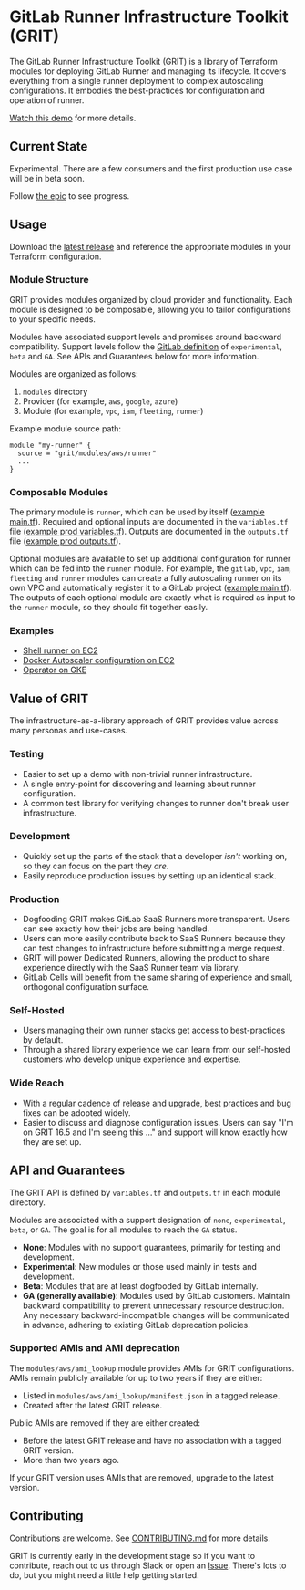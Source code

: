 # GitLab Runner Infrastructure Toolkit (GRIT)

The GitLab Runner Infrastructure Toolkit (GRIT) is a library of
Terraform modules for deploying GitLab Runner and managing its
lifecycle. It covers everything from a single runner deployment to
complex autoscaling configurations. It embodies the best-practices
for configuration and operation of runner.

[Watch this demo](https://youtu.be/sWugZ_eW5nQ) for more details.

## Current State

Experimental. There are a few consumers and the first production use
case will be in beta soon.

Follow [the epic](https://gitlab.com/groups/gitlab-org/ci-cd/runner-tools/-/epics/1) to see progress.

## Usage

Download the [latest release](https://gitlab.com/gitlab-org/ci-cd/runner-tools/grit/-/releases) and reference the appropriate modules in your Terraform configuration.

### Module Structure

GRIT provides modules organized by cloud provider and functionality. Each module is designed to be composable, allowing you to tailor configurations to your specific needs.

Modules have associated support levels and promises around
backward compatibility. Support levels follow the
[GitLab definition](https://docs.gitlab.com/ee/policy/experiment-beta-support.html)
of `experimental`, `beta` and `GA`. See APIs and Guarantees below for more
information.

Modules are organized as follows:

1. `modules` directory
1. Provider (for example, `aws`, `google`, `azure`)
1. Module (for example, `vpc`, `iam`, `fleeting`, `runner`)

Example module source path:

```hcl
module "my-runner" {
  source = "grit/modules/aws/runner"
  ...
}
```

### Composable Modules

The primary module is `runner`, which can be used by itself
([example main.tf](examples/test-shell-runner-only-ec2/main.tf)).
Required and optional inputs are documented in the `variables.tf` file
([example prod variables.tf](modules/aws/runner/variables.tf)).
Outputs are documented in the `outputs.tf` file
([example prod outputs.tf](modules/aws/runner/outputs.tf)).

Optional modules are available to set up additional configuration for
runner which can be fed into the `runner` module. For example, the
`gitlab`, `vpc`, `iam`, `fleeting` and `runner` modules can create a
fully autoscaling runner on its own VPC and automatically register it
to a GitLab project ([example main.tf](examples/docker-autoscaler-ec2-deployed-with-gitlab-ci/main.tf)).
The outputs of each optional module are exactly what is required as input to the
`runner` module, so they should fit together easily.

### Examples

- [Shell runner on EC2](examples/test-shell-runner-only-ec2/main.tf)
- [Docker Autoscaler configuration on EC2](examples/docker-autoscaler-ec2-deployed-with-gitlab-ci/main.tf)
- [Operator on GKE](examples/test-runner-gke-google/main.tf)

## Value of GRIT

The infrastructure-as-a-library approach of GRIT provides value across
many personas and use-cases.

### Testing

- Easier to set up a demo with non-trivial runner infrastructure.
- A single entry-point for discovering and learning about runner configuration.
- A common test library for verifying changes to runner don't break user infrastructure.

### Development

- Quickly set up the parts of the stack that a developer *isn't* working on, so they can focus on the part they *are*.
- Easily reproduce production issues by setting up an identical stack.

### Production

- Dogfooding GRIT makes GitLab SaaS Runners more transparent. Users can see exactly how their jobs are being handled.
- Users can more easily contribute back to SaaS Runners because they can test changes to infrastructure before submitting a merge request.
- GRIT will power Dedicated Runners, allowing the product to share experience directly with the SaaS Runner team via library.
- GitLab Cells will benefit from the same sharing of experience and small, orthogonal configuration surface.

### Self-Hosted

- Users managing their own runner stacks get access to best-practices by default.
- Through a shared library experience we can learn from our self-hosted customers who develop unique experience and expertise.

### Wide Reach

- With a regular cadence of release and upgrade, best practices and bug fixes can be adopted widely.
- Easier to discuss and diagnose configuration issues. Users can say "I'm on GRIT 16.5 and I'm seeing this ..." and support will know exactly how they are set up.

## API and Guarantees

The GRIT API is defined by `variables.tf` and `outputs.tf` in each module directory.

Modules are associated with a support designation of `none`, `experimental`, `beta`, or `GA`. The goal is for all 
modules to reach the `GA` status.

- **None**: Modules with no support guarantees, primarily for testing and development.
- **Experimental**: New modules or those used mainly in tests and development.
- **Beta**: Modules that are at least dogfooded by GitLab internally.
- **GA (generally available)**: Modules used by GitLab customers. Maintain backward compatibility to prevent unnecessary resource destruction. Any necessary backward-incompatible changes will be communicated in advance, adhering to existing GitLab deprecation policies.

### Supported AMIs and AMI deprecation

The `modules/aws/ami_lookup` module provides AMIs for GRIT configurations.
AMIs remain publicly available for up to two years if they are either:

- Listed in `modules/aws/ami_lookup/manifest.json` in a tagged release.
- Created after the latest GRIT release.

Public AMIs are removed if they are either created:

- Before the latest GRIT release and have no association with a tagged GRIT version.
- More than two years ago.

If your GRIT version uses AMIs that are removed, upgrade to the latest version.

## Contributing

Contributions are welcome. See [CONTRIBUTING.md](CONTRIBUTING.md) for more details.

GRIT is currently early in the development stage so if you want to
contribute, reach out to us through Slack or open an
[Issue](https://gitlab.com/gitlab-org/ci-cd/runner-tools/grit/-/issues). There's
lots to do, but you might need a little help getting started.
